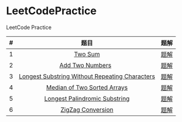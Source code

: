 # LeetCodePractice
LeetCode Practice

| #        | 题目           | 题解  |
| ------------- |:-------------:| -----:|
| 1 | [Two Sum](https://leetcode.com/problems/two-sum/) | [题解](LeetCodePractice/Practice/001TwoSum.swift) |
| 2 | [Add Two Numbers](https://leetcode.com/problems/add-two-numbers/)   | [题解](LeetCodePractice/Practice/002AddTwoNumbers.swift) |
| 3 | [Longest Substring Without Repeating Characters](https://leetcode.com/problems/longest-substring-without-repeating-characters/) | [题解](LeetCodePractice/Practice/003LongestSubstringWithoutRepeatingCharacters.swift) |
| 4 | [Median of Two Sorted Arrays](https://leetcode.com/problems/median-of-two-sorted-arrays/) | [题解](LeetCodePractice/Practice/004MedianOfTwoSortedArrays.swift) |
| 5 | [Longest Palindromic Substring](https://leetcode.com/problems/longest-palindromic-substring/) | [题解](LeetCodePractice/Practice/005LongestPalindromicSubstring.swift) |
| 6 | [ZigZag Conversion](https://leetcode.com/problems/zigzag-conversion/) | [题解](LeetCodePractice/Practice/006ZigZagConversion.swift) |